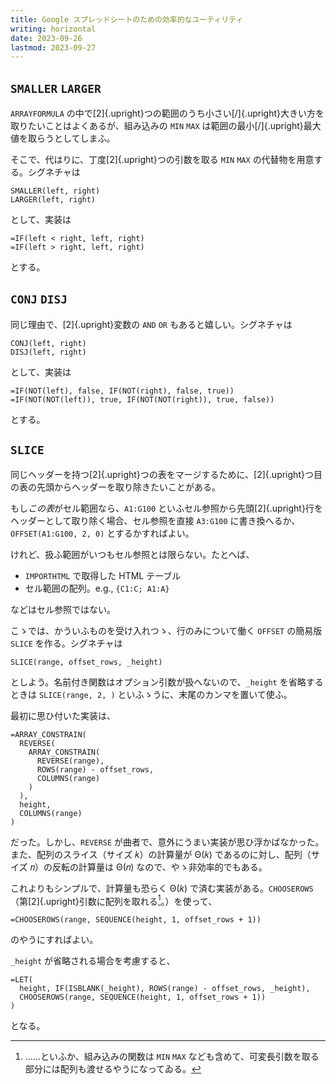 ```yaml
---
title: Google スプレッドシートのための効率的なユーティリティ
writing: horizontal
date: 2023-09-26
lastmod: 2023-09-27
---
```


## `SMALLER` `LARGER`

`ARRAYFORMULA` の中で[2]{.upright}つの範囲のうち小さい[/]{.upright}大きい方を取りたいことはよくあるが、組み込みの `MIN` `MAX` は範囲の最小[/]{.upright}最大値を取らうとしてしまふ。

そこで、代はりに、丁度[2]{.upright}つの引数を取る `MIN` `MAX` の代替物を用意する。シグネチャは

``` excel
SMALLER(left, right)
LARGER(left, right)
```

として、実装は

``` excel
=IF(left < right, left, right)
=IF(left > right, left, right)
```

とする。

## `CONJ` `DISJ`

同じ理由で、[2]{.upright}変数の `AND` `OR` もあると嬉しい。シグネチャは

``` excel
CONJ(left, right)
DISJ(left, right)
```

として、実装は

``` excel
=IF(NOT(left), false, IF(NOT(right), false, true))
=IF(NOT(NOT(left)), true, IF(NOT(NOT(right)), true, false))
```

とする。

## `SLICE`

同じヘッダーを持つ[2]{.upright}つの表をマージするために、[2]{.upright}つ目の表の先頭からヘッダーを取り除きたいことがある。

もし<i>この表</i>がセル範囲なら、`A1:G100` といふセル参照から先頭[2]{.upright}行をヘッダーとして取り除く場合、セル参照を直接 `A3:G100` に書き換へるか、`OFFSET(A1:G100, 2, 0)` とするかすればよい。

けれど、扱ふ範囲がいつもセル参照とは限らない。たとへば、

- `IMPORTHTML` で取得した HTML テーブル
- セル範囲の配列。e.g., `{C1:C; A1:A}`

などはセル参照ではない。

こゝでは、かういふものを受け入れつゝ、行のみについて働く `OFFSET` の簡易版 `SLICE` を作る。シグネチャは

``` excel
SLICE(range, offset_rows, _height)
```

としよう。名前付き関数はオプション引数が扱へないので、`_height` を省略するときは `SLICE(range, 2, )` といふゝうに、末尾のカンマを置いて使ふ。

最初に思ひ付いた実装は、

``` excel
=ARRAY_CONSTRAIN(
  REVERSE(
    ARRAY_CONSTRAIN(
      REVERSE(range), 
      ROWS(range) - offset_rows, 
      COLUMNS(range)
    )
  ), 
  height, 
  COLUMNS(range)
)
```

だった。しかし、`REVERSE` が曲者で、意外にうまい実装が思ひ浮かばなかった。また、配列のスライス（サイズ 𝑘）の計算量が Θ(𝑘) であるのに対し、配列（サイズ 𝑛）の反転の計算量は Θ(𝑛) なので、やゝ非効率的でもある。

これよりもシンプルで、計算量も恐らく Θ(𝑘) で済む実装がある。`CHOOSEROWS`（第[2]{.upright}引数に配列を取れる[^1]。）を使って、

``` excel
=CHOOSEROWS(range, SEQUENCE(height, 1, offset_rows + 1))
```

のやうにすればよい。

[^1]: ……といふか、組み込みの関数は `MIN` `MAX` なども含めて、可変長引数を取る部分には配列も渡せるやうになってゐる。

`_height` が省略される場合を考慮すると、

``` excel
=LET(
  height, IF(ISBLANK(_height), ROWS(range) - offset_rows, _height), 
  CHOOSEROWS(range, SEQUENCE(height, 1, offset_rows + 1))
)
```

となる。
